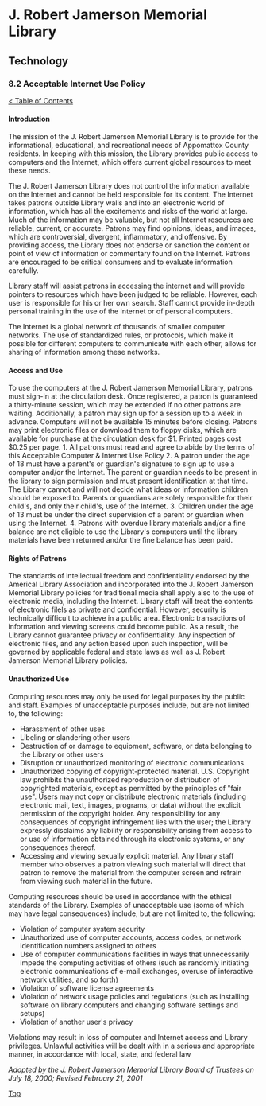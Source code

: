 [0]: ../README.md
[8.2]: acceptable-internet-use-policy.md

# J. Robert Jamerson Memorial Library
## Technology
### 8.2 Acceptable Internet Use Policy
[< Table of Contents][0]

#### Introduction

The mission of the J. Robert Jamerson Memorial Library is to provide for the informational, educational, and recreational needs of Appomattox County residents. In keeping with this mission, the Library provides public access to computers and the Internet, which offers current global resources to meet these needs.

The J. Robert Jamerson Library does not control the information available on the Internet and cannot be held responsible for its content. The Internet takes patrons outside Library walls and into an electronic world of information, which has all the excitements and risks of the world at large. Much of the information may be valuable, but not all Internet resources are reliable, current, or accurate. Patrons may find opinions, ideas, and images, which are controversial, divergent, inflammatory, and offensive. By providing access, the Library does not endorse or sanction the content or point of view of information or commentary found on the Internet. Patrons are encouraged to be critical consumers and to evaluate information carefully.

Library staff will assist patrons in accessing the internet and will provide pointers to resources which have been judged to be reliable. However, each user is responsible for his or her own search. Staff cannot provide in-depth personal training in the use of the Internet or of personal computers. 

The Internet is a global network of thousands of smaller computer networks. The use of standardized rules, or protocols, which make it possible for different computers to communicate with each other, allows for sharing of information among these networks.

#### Access and Use

To use the computers at the J. Robert Jamerson Memorial Library, patrons must sign-in at the circulation desk. Once registered, a patron is guaranteed a thirty-minute session, which may be extended if no other patrons are waiting. Additionally, a patron may sign up for a session up to a week in advance. Computers will not be available 15 minutes before closing. Patrons may print electronic files or download them to floppy disks, which are available for purchase at the circulation desk for $1. Printed pages cost $0.25 per page.
	1. All patrons must read and agree to abide by the terms of this Acceptable Computer & Internet Use Policy
	2. A patron under the age of 18 must have a parent's or guardian's signature to sign up to use a computer and/or the Internet. The parent or guardian needs to be present in the library to sign permission and must present identification at that time. The Library cannot and will not decide what ideas or information children should be exposed to. Parents or guardians are solely responsible for their child's, and only their child's, use of the Internet.
	3. Children under the age of 13 must be under the direct supervision of a parent or guardian when using the Internet.
	4. Patrons with overdue library materials and/or a fine balance are not eligible to use the Library's computers until the library materials have been returned and/or the fine balance has been paid.

#### Rights of Patrons

The standards of intellectual freedom and confidentiality endorsed by the Americal Library Association and incorporated into the J. Robert Jamerson Memorial Library policies for traditional media shall apply also to the use of electronic media, including the Internet. Library staff will treat the contents of electronic filels as private and confidential. However, security is technically difficult to achieve in a public area. Electronic transactions of information and viewing screens could become public. As a result, the Library cannot guarantee privacy or confidentiality. Any inspection of electronic files, and any action based upon such inspection, will be governed by applicable federal and state laws as well as J. Robert Jamerson Memorial Library policies.

#### Unauthorized Use

Computing resources may only be used for legal purposes by the public and staff. Examples of unacceptable purposes include, but are not limited to, the following:

- Harassment of other uses
- Libeling or slandering other users
- Destruction of or damage to equipment, software, or data belonging to the Library or other users
- Disruption or unauthorized monitoring of electronic communications.
- Unauthorized copying of copyright-protected material. U.S. Copyright law prohibits the unauthorized reproduction or distribution of copyrighted materials, except as permitted by the principles of "fair use". Users may not copy or distribute electronic materials (including electronic mail, text, images, programs, or data) without the explicit permission of the copyright holder. Any responsibility for any consequences of copyright infringement lies with the user; the Library expressly disclaims any liability or responsibility arising from access to or use of information obtained through its electronic systems, or any consequences thereof.
- Accessing and viewing sexually explicit material. Any library staff member who observes a patron viewing such material will direct that patron to remove the material from the computer screen and refrain from viewing such material in the future.

Computing resources should be used in accordance with the ethical standards of the Library. Examples of unacceptable use (some of which may have legal consequences) include, but are not limited to, the following:

- Violation of computer system security
- Unauthorized use of computer accounts, access codes, or network identification numbers assigned to others
- Use of computer communications facilities in ways that unnecessarily impede the computing activities of others (such as randomly initiating electronic communications of e-mail exchanges, overuse of interactive network utilities, and so forth)
- Violation of software license agreements
- Violation of network usage policies and regulations (such as installing software on library computers and changing software settings and setups)
- Violation of another user's privacy

Violations may result in loss of computer and Internet access and Library privileges. Unlawful activities will be dealt with in a serious and appropriate manner, in accordance with local, state, and federal law

*Adopted by the J. Robert Jamerson Memorial Library Board of Trustees on July 18, 2000; Revised February 21, 2001*

[Top][8.2]
